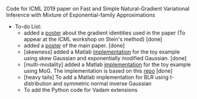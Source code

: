 Code for ICML 2019 paper on Fast and Simple Natural-Gradient Variational Inference with Mixture of Exponential-family Approximations

* To-do List:
  * added a [poster](https://github.com/yorkerlin/VB-MixEF/blob/master/poster_workshop.pdf) about the gradient identities used in the paper (To appear at the ICML workshop on Stein's method) [done]
  * added a [poster](https://github.com/yorkerlin/VB-MixEF/blob/master/poster_main.pdf) of the main paper.  [done]  
  * [skewness] added a Matlab [implementation](https://github.com/yorkerlin/VB-MixEF/tree/master/src/matlab/skewness) for the toy example using skew Gaussian and exponentially modified Gaussian. [done] 
  * [multi-modality] added a Matlab [implementation](https://github.com/yorkerlin/VB-MixEF/tree/master/src/matlab/multimodality) for the toy example using MoG. The implementation is based on this [repo](https://github.com/TimSalimans/LinRegVB) [done] 
  * [heavy tails] To add a Matlab implementation for BLR using t-distribution and  symmetric normal inverse Gaussian
  * To add the Python code for Vadam extensions
